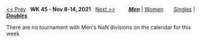 [<< Prev](men_doubles_2144.md) &nbsp; **WK 45 - Nov 8-14, 2021** &nbsp; [Next >>](men_doubles_2202.md) &nbsp;&nbsp;&nbsp;&nbsp;&nbsp;&nbsp;&nbsp; [***Men***](./men_doubles_2145.md) &#124; [Women](./women_doubles_2145.md) &nbsp;&nbsp;&nbsp;&nbsp;&nbsp; [Singles](./men_singles_2145.md) &#124; [***Doubles***](./men_doubles_2145.md)

There are no tournament with Men's NaN divisions on the calendar for this week